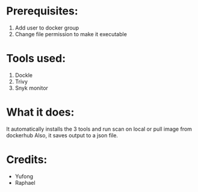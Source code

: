 # Prerequisites:
1. Add user to docker group              
2. Change file permission to make it executable

# Tools used:
1. Dockle
2. Trivy
3. Snyk monitor

# What it does:
It automatically installs the 3 tools and run scan on local or pull image from dockerhub
Also, it saves output to a json file.

# Credits:
- Yufong
- Raphael
